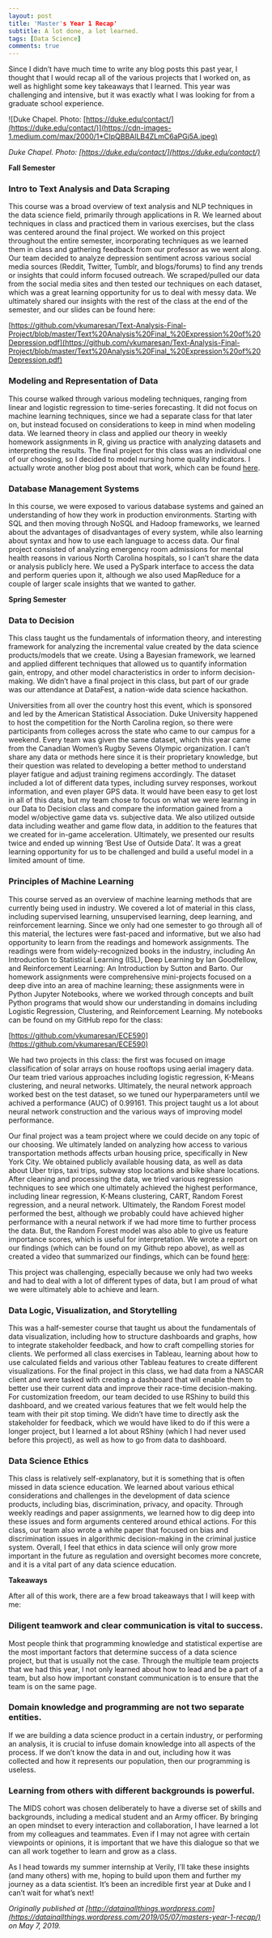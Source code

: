 ```yaml
---
layout: post
title: 'Master's Year 1 Recap'
subtitle: A lot done, a lot learned.
tags: [Data Science]
comments: true
---
```


Since I didn’t have much time to write any blog posts this past year, I thought that I would recap all of the various projects that I worked on, as well as highlight some key takeaways that I learned. This year was challenging and intensive, but it was exactly what I was looking for from a graduate school experience.

![Duke Chapel. Photo: [https://duke.edu/contact/](https://duke.edu/contact/)](https://cdn-images-1.medium.com/max/2000/1*CIpQBBAlLB4ZLmC6aPGi5A.jpeg)

*Duke Chapel. Photo: [https://duke.edu/contact/](https://duke.edu/contact/)*


**Fall Semester**

### Intro to Text Analysis and Data Scraping

This course was a broad overview of text analysis and NLP techniques in the data science field, primarily through applications in R. We learned about techniques in class and practiced them in various exercises, but the class was centered around the final project. We worked on this project throughout the entire semester, incorporating techniques as we learned them in class and gathering feedback from our professor as we went along. Our team decided to analyze depression sentiment across various social media sources (Reddit, Twitter, Tumblr, and blogs/forums) to find any trends or insights that could inform focused outreach. We scraped/pulled our data from the social media sites and then tested our techniques on each dataset, which was a great learning opportunity for us to deal with messy data. We ultimately shared our insights with the rest of the class at the end of the semester, and our slides can be found here:

[https://github.com/vkumaresan/Text-Analysis-Final-Project/blob/master/Text%20Analysis%20Final_%20Expression%20of%20Depression.pdf](https://github.com/vkumaresan/Text-Analysis-Final-Project/blob/master/Text%20Analysis%20Final_%20Expression%20of%20Depression.pdf)

### Modeling and Representation of Data

This course walked through various modeling techniques, ranging from linear and logistic regression to time-series forecasting. It did not focus on machine learning techniques, since we had a separate class for that later on, but instead focused on considerations to keep in mind when modeling data. We learned theory in class and applied our theory in weekly homework assignments in R, giving us practice with analyzing datasets and interpreting the results. The final project for this class was an individual one of our choosing, so I decided to model nursing home quality indicators. I actually wrote another blog post about that work, which can be found [here](https://datainallthings.wordpress.com/2019/01/10/nursing-home-analysis-cms-data/).

### Database Management Systems

In this course, we were exposed to various database systems and gained an understanding of how they work in production environments. Starting with SQL and then moving through NoSQL and Hadoop frameworks, we learned about the advantages of disadvantages of every system, while also learning about syntax and how to use each language to access data. Our final project consisted of analyzing emergency room admissions for mental health reasons in various North Carolina hospitals, so I can’t share the data or analysis publicly here. We used a PySpark interface to access the data and perform queries upon it, although we also used MapReduce for a couple of larger scale insights that we wanted to gather.

**Spring Semester**

### Data to Decision

This class taught us the fundamentals of information theory, and interesting framework for analyzing the incremental value created by the data science products/models that we create. Using a Bayesian framework, we learned and applied different techniques that allowed us to quantify information gain, entropy, and other model characteristics in order to inform decision-making. We didn’t have a final project in this class, but part of our grade was our attendance at DataFest, a nation-wide data science hackathon.

Universities from all over the country host this event, which is sponsored and led by the American Statistical Association. Duke University happened to host the competition for the North Carolina region, so there were participants from colleges across the state who came to our campus for a weekend. Every team was given the same dataset, which this year came from the Canadian Women’s Rugby Sevens Olympic organization. I can’t share any data or methods here since it is their proprietary knowledge, but their question was related to developing a better method to understand player fatigue and adjust training regimens accordingly. The dataset included a lot of different data types, including survey responses, workout information, and even player GPS data. It would have been easy to get lost in all of this data, but my team chose to focus on what we were learning in our Data to Decision class and compare the information gained from a model w/objective game data vs. subjective data. We also utilized outside data including weather and game flow data, in addition to the features that we created for in-game acceleration. Ultimately, we presented our results twice and ended up winning ‘Best Use of Outside Data’. It was a great learning opportunity for us to be challenged and build a useful model in a limited amount of time.

### Principles of Machine Learning

This course served as an overview of machine learning methods that are currently being used in industry. We covered a lot of material in this class, including supervised learning, unsupervised learning, deep learning, and reinforcement learning. Since we only had one semester to go through all of this material, the lectures were fast-paced and informative, but we also had opportunity to learn from the readings and homework assignments. The readings were from widely-recognized books in the industry, including An Introduction to Statistical Learning (ISL), Deep Learning by Ian Goodfellow, and Reinforcement Learning: An Introduction by Sutton and Barto. Our homework assignments were comprehensive mini-projects focused on a deep dive into an area of machine learning; these assignments were in Python Jupyter Notebooks, where we worked through concepts and built Python programs that would show our understanding in domains including Logistic Regression, Clustering, and Reinforcement Learning. My notebooks can be found on my GitHub repo for the class:

[https://github.com/vkumaresan/ECE590](https://github.com/vkumaresan/ECE590)

We had two projects in this class: the first was focused on image classification of solar arrays on house rooftops using aerial imagery data. Our team tried various approaches including logistic regression, K-Means clustering, and neural networks. Ultimately, the neural network approach worked best on the test dataset, so we tuned our hyperparameters until we achived a performance (AUC) of 0.99161. This project taught us a lot about neural network construction and the various ways of improving model performance.

Our final project was a team project where we could decide on any topic of our choosing. We ultimately landed on analyzing how access to various transportation methods affects urban housing price, specifically in New York City. We obtained publicly available housing data, as well as data about Uber trips, taxi trips, subway stop locations and bike share locations. After cleaning and processing the data, we tried various regression techniques to see which one ultimately achieved the highest performance, including linear regression, K-Means clustering, CART, Random Forest regression, and a neural network. Ultimately, the Random Forest model performed the best, although we probably could have achieved higher performance with a neural network if we had more time to further process the data. But, the Random Forest model was also able to give us feature importance scores, which is useful for interpretation. We wrote a report on our findings (which can be found on my Github repo above), as well as created a video that summarized our findings, which can be found [here](https://youtu.be/Fbon8qOrJeA):

This project was challenging, especially because we only had two weeks and had to deal with a lot of different types of data, but I am proud of what we were ultimately able to achieve and learn.

### Data Logic, Visualization, and Storytelling

This was a half-semester course that taught us about the fundamentals of data visualization, including how to structure dashboards and graphs, how to integrate stakeholder feedback, and how to craft compelling stories for clients. We performed all class exercises in Tableau, learning about how to use calculated fields and various other Tableau features to create different visualizations. For the final project in this class, we had data from a NASCAR client and were tasked with creating a dashboard that will enable them to better use their current data and improve their race-time decision-making. For customization freedom, our team decided to use RShiny to build this dashboard, and we created various features that we felt would help the team with their pit stop timing. We didn’t have time to directly ask the stakeholder for feedback, which we would have liked to do if this were a longer project, but I learned a lot about RShiny (which I had never used before this project), as well as how to go from data to dashboard.

### Data Science Ethics

This class is relatively self-explanatory, but it is something that is often missed in data science education. We learned about various ethical considerations and challenges in the development of data science products, including bias, discrimination, privacy, and opacity. Through weekly readings and paper assignments, we learned how to dig deep into these issues and form arguments centered around ethical actions. For this class, our team also wrote a white paper that focused on bias and discrimination issues in algorithmic decision-making in the criminal justice system. Overall, I feel that ethics in data science will only grow more important in the future as regulation and oversight becomes more concrete, and it is a vital part of any data science education.

**Takeaways**

After all of this work, there are a few broad takeaways that I will keep with me:

### Diligent teamwork and clear communication is vital to success.

Most people think that programming knowledge and statistical expertise are the most important factors that determine success of a data science project, but that is usually not the case. Through the multiple team projects that we had this year, I not only learned about how to lead and be a part of a team, but also how important constant communication is to ensure that the team is on the same page.

### Domain knowledge and programming are not two separate entities.

If we are building a data science product in a certain industry, or performing an analysis, it is crucial to infuse domain knowledge into all aspects of the process. If we don’t know the data in and out, including how it was collected and how it represents our population, then our programming is useless.

### Learning from others with different backgrounds is powerful.

The MIDS cohort was chosen deliberately to have a diverse set of skills and backgrounds, including a medical student and an Army officer. By bringing an open mindset to every interaction and collaboration, I have learned a lot from my colleagues and teammates. Even if I may not agree with certain viewpoints or opinions, it is important that we have this dialogue so that we can all work together to learn and grow as a class.

As I head towards my summer internship at Verily, I’ll take these insights (and many others) with me, hoping to build upon them and further my journey as a data scientist. It’s been an incredible first year at Duke and I can’t wait for what’s next!

*Originally published at [http://datainallthings.wordpress.com](https://datainallthings.wordpress.com/2019/05/07/masters-year-1-recap/) on May 7, 2019.*
